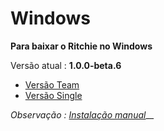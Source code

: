 # Windows

**Para baixar o Ritchie no Windows**

Versão atual : **1.0.0-beta.6**

* [Versão Team](https://commons-repo.ritchiecli.io/1.0.0-beta.6/windows/team/rit.exe)
* [Versão Single](https://commons-repo.ritchiecli.io/1.0.0-beta.6/windows/single/rit.exe)

_Observação :_ [_Instalação manual_](https://docs.ritchiecli.io/v/doc-portuguese/primeiros-passos-1/instalacao-do-ritchie/instalacao-manual)\_\_

